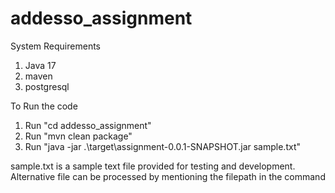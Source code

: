# addesso_assignment
System Requirements
  1. Java 17
  2. maven
  3. postgresql

To Run the code
  1. Run "cd addesso_assignment"
  2. Run "mvn clean package"
  3. Run "java -jar .\target\assignment-0.0.1-SNAPSHOT.jar sample.txt"

sample.txt is a sample text file provided for testing and development. 
Alternative file can be processed by mentioning the filepath in the command
